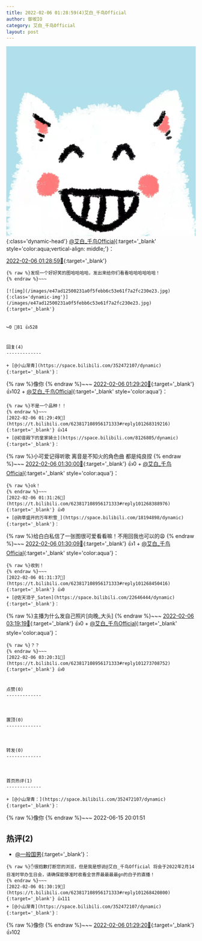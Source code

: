 ```yaml
---
title: 2022-02-06 01:28:59(4)艾白_千鸟Official
author: 御坂IO
category: 艾白_千鸟Official
layout: post
---
```


![img](/images/9ae8b9445fd0665cc014d9080156a45271be73c6.jpg){:class='dynamic-head'}
[@艾白_千鸟Official](https://space.bilibili.com/334537711/dynamic){:target='_blank' style='color:aqua;vertical-align: middle;'}：

[2022-02-06 01:28:59🔗](https://t.bilibili.com/623817108956171333){:target='_blank'}

~~~
{% raw %}发现一个好好笑的图哈哈哈哈，发出来给你们看看哈哈哈哈哈哈！
{% endraw %}~~~

[![img](/images/e47ad12500231a0f5febb6c53e61f7a2fc230e23.jpg){:class='dynamic-img'}](/images/e47ad12500231a0f5febb6c53e61f7a2fc230e23.jpg){:target='_blank'}


↪️0 💬81 👍528


回复(4)
-------------

+ [@小山渐青](https://space.bilibili.com/352472107/dynamic){:target='_blank'}：
~~~
{% raw %}像你
{% endraw %}~~~
[2022-02-06 01:29:20🔗](https://t.bilibili.com/623817108956171333#reply101268342448){:target='_blank'} 👍102
    + [@艾白_千鸟Official](https://space.bilibili.com/334537711/dynamic){:target='_blank' style='color:aqua'}：
~~~
{% raw %}不是一个品种！！
{% endraw %}~~~
[2022-02-06 01:29:49🔗](https://t.bilibili.com/623817108956171333#reply101268319216){:target='_blank'} 👍14
+ [@初音殿下的皇家骑士](https://space.bilibili.com/8126805/dynamic){:target='_blank'}：
~~~
{% raw %}小可爱记得听歌  离音是不知火的角色曲 都是纯良捏
{% endraw %}~~~
[2022-02-06 01:30:00🔗](https://t.bilibili.com/623817108956171333#reply101268483440){:target='_blank'} 👍0
    + [@艾白_千鸟Official](https://space.bilibili.com/334537711/dynamic){:target='_blank' style='color:aqua'}：
~~~
{% raw %}ok！
{% endraw %}~~~
[2022-02-06 01:31:26🔗](https://t.bilibili.com/623817108956171333#reply101268388976){:target='_blank'} 👍0
+ [@驹草盛开的万年积雪_](https://space.bilibili.com/18194898/dynamic){:target='_blank'}：
~~~
{% raw %}给白白私信了一张图很可爱看看嘛！不用回我也可以的😩
{% endraw %}~~~
[2022-02-06 01:30:09🔗](https://t.bilibili.com/623817108956171333#reply101268486976){:target='_blank'} 👍1
    + [@艾白_千鸟Official](https://space.bilibili.com/334537711/dynamic){:target='_blank' style='color:aqua'}：
~~~
{% raw %}收到！
{% endraw %}~~~
[2022-02-06 01:31:37🔗](https://t.bilibili.com/623817108956171333#reply101268450416){:target='_blank'} 👍0
+ [@佐天泪子_Saten](https://space.bilibili.com/22646444/dynamic){:target='_blank'}：
~~~
{% raw %}主播为什么发自己照片[向晚_大头]
{% endraw %}~~~
[2022-02-06 03:19:19🔗](https://t.bilibili.com/623817108956171333#reply101273543232){:target='_blank'} 👍0
    + [@艾白_千鸟Official](https://space.bilibili.com/334537711/dynamic){:target='_blank' style='color:aqua'}：
~~~
{% raw %}？？
{% endraw %}~~~
[2022-02-06 03:20:31🔗](https://t.bilibili.com/623817108956171333#reply101273708752){:target='_blank'} 👍0


点赞(0)
-------------



置顶(0)
-------------



转发(0)
-------------



首页热评(1)
-------------

+ [@小山渐青：](https://space.bilibili.com/352472107/dynamic){:target='_blank'}：
~~~
{% raw %}像你
{% endraw %}~~~
2022-06-15 20:01:51


热评(2)
-------------

+ [@一般国男](https://space.bilibili.com/24260638/dynamic){:target='_blank'}：
~~~
{% raw %}✋很抱歉打断您的浏览，但是我是想说@艾白_千鸟Official 将会于2022年2月14日准时举办生日会，请确保能够准时收看全世界最最最最gn的白子的直播！ 
{% endraw %}~~~
[2022-02-06 01:30:19🔗](https://t.bilibili.com/623817108956171333#reply101268420800){:target='_blank'} 👍111
+ [@小山渐青](https://space.bilibili.com/352472107/dynamic){:target='_blank'}：
~~~
{% raw %}像你
{% endraw %}~~~
[2022-02-06 01:29:20🔗](https://t.bilibili.com/623817108956171333#reply101268342448){:target='_blank'} 👍102


